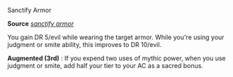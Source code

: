 Sanctify Armor

**Source** [_sanctify armor_](advanced/spells/sanctifyArmor#_sanctify-armor)

You gain DR 5/evil while wearing the target armor. While you're using your judgment or smite ability, this improves to DR 10/evil.

**Augmented (3rd)** : If you expend two uses of mythic power, when you use judgment or smite, add half your tier to your AC as a sacred bonus.


